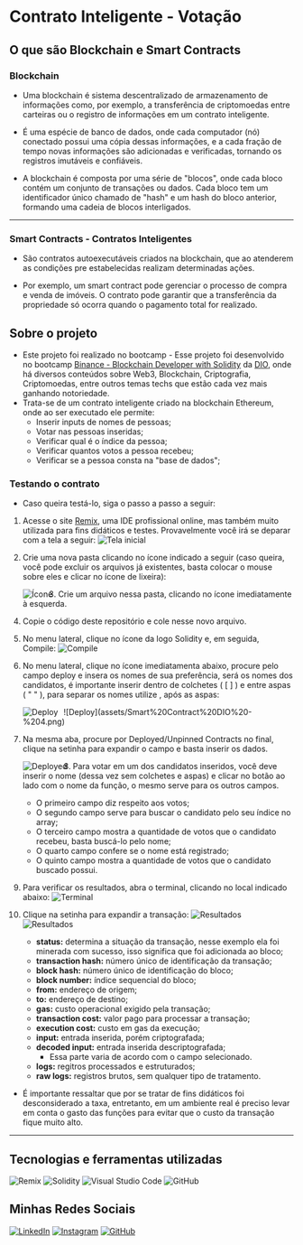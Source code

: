 # Contrato Inteligente - Votação

## O que são Blockchain e Smart Contracts 

### Blockchain

- Uma blockchain é sistema descentralizado de armazenamento de informações como, por exemplo, a transferência de criptomoedas entre carteiras ou o registro de informações em um contrato inteligente. 

- É uma espécie de banco de dados, onde cada computador (nó) conectado possui uma cópia dessas informações, e a cada fração de tempo novas informações são adicionadas e verificadas, tornando os registros imutáveis e confiáveis.

- A blockchain é composta por uma série de "blocos", onde cada bloco contém um conjunto de transações ou dados. Cada bloco tem um identificador único chamado de "hash" e um hash do bloco anterior, formando uma cadeia de blocos interligados.

---

### Smart Contracts - Contratos Inteligentes

- São contratos autoexecutáveis criados na blockchain, que ao atenderem as condições pre estabelecidas realizam determinadas ações.

- Por exemplo, um smart contract pode gerenciar o processo de compra e venda de imóveis. O contrato pode garantir que a transferência da propriedade só ocorra quando o pagamento total for realizado.

## Sobre o projeto

- Este projeto foi realizado no bootcamp - Esse projeto foi desenvolvido no bootcamp [Binance - Blockchain Developer with Solidity](https://www.dio.me/bootcamp/coding-the-future-blockchain-developer-with-solidity) da [DIO](https://www.dio.me/), onde há diversos conteúdos sobre Web3, Blockchain, Criptografia, Criptomoedas, entre outros temas techs que estão cada vez mais ganhando notoriedade.
- Trata-se de um contrato inteligente criado na blockchain Ethereum, onde ao ser executado ele permite:
    - Inserir inputs de nomes de pessoas;
    - Votar nas pessoas inseridas;
    - Verificar qual é o índice da pessoa;
    - Verificar quantos votos a pessoa recebeu;
    - Verificar se a pessoa consta na "base de dados";

### Testando o contrato
- Caso queira testá-lo, siga o passo a passo a seguir:
1. Acesse o site [Remix](https://remix.ethereum.org/), uma IDE profissional online, mas também muito utilizada para fins didáticos e testes. Provavelmente você irá se deparar com a tela a seguir: 
    ![Tela inicial](assets/Smart%20Contract%20DIO%20-%201.png)
2. Crie uma nova pasta clicando no ícone indicado a seguir (caso queira, você pode excluir os arquivos já existentes, basta colocar o mouse sobre eles e clicar no ícone de lixeira):
    <p style="text-align: left;"><img src="assets/Smart%20Contract%20DIO%20-%202.png" alt="Ícone" style="float: left; margin-right: 10px;" /></p>

3. Crie um arquivo nessa pasta, clicando no ícone imediatamente à esquerda.
4. Copie o código deste repositório e cole nesse novo arquivo.
5. No menu lateral, clique no ícone da logo Solidity e, em seguida, Compile:
    ![Compile](assets/Smart%20Contract%20DIO%20-%203.png)
6. No menu lateral, clique no ícone imediatamenta abaixo, procure pelo campo deploy e insera os nomes de sua preferência, será os nomes dos candidatos, é importante inserir dentro de colchetes ( [ ] ) e entre aspas ( " " ), para separar os nomes utilize , após as aspas:
    <p style="text-align: left;"><img src="assets/Smart%20Contract%20DIO%20-%204.png" alt="Deploy" style="float: left; margin-right: 10px;" /></p>
    ![Deploy](assets/Smart%20Contract%20DIO%20-%204.png)
7. Na mesma aba, procure por Deployed/Unpinned Contracts no final, clique na setinha para expandir o campo e basta inserir os dados. 
    <p style="text-align: left;"><img src="assets/Smart%20Contract%20DIO%20-%205.png" alt="Deployed" style="float: left; margin-right: 10px;" /></p>
8. Para votar em um dos candidatos inseridos, você deve inserir o nome (dessa vez sem colchetes e aspas) e clicar no botão ao lado com o nome da função, o mesmo serve para os outros campos.
    -  O primeiro campo diz respeito aos votos;
    - O segundo campo serve para buscar o candidato pelo seu índice no array;
    - O terceiro campo mostra a quantidade de votos que o candidato recebeu, basta buscá-lo pelo nome;
    - O quarto campo confere se o nome está registrado;
    - O quinto campo mostra a quantidade de votos que o candidato buscado possui.
9. Para verificar os resultados, abra o terminal, clicando no local indicado abaixo:
    ![Terminal](assets/Smart%20Contract%20DIO%20-%206.png)
10. Clique na setinha para expandir a transação:
    ![Resultados](assets/Smart%20Contract%20DIO%20-%207.png)
    ![Resultados](assets/Smart%20Contract%20DIO%20-%208.png)
    - **status:** determina a situação da transação, nesse exemplo ela foi minerada com sucesso, isso significa que foi adicionada ao bloco;
    - **transaction hash:** número único de identificação da transação;
    - **block hash:** número único de identificação do bloco;
    - **block number:** índice sequencial do bloco;
    - **from:** endereço de origem;
    - **to:** endereço de destino;
    - **gas:** custo operacional exigido pela transação;
    - **transaction cost:** valor pago para processar a transação;
    - **execution cost:** custo em gas da execução;
    - **input:** entrada inserida, porém criptografada;
    - **decoded input:** entrada inserida descriptografada;
        - Essa parte varia de acordo com o campo selecionado.
    - **logs:** regitros processados e estruturados;
    - **raw logs:** registros brutos, sem qualquer tipo de tratamento.

- É importante ressaltar que por se tratar de fins didáticos foi desconsiderado a taxa, entretanto, em um ambiente real é preciso levar em conta o gasto das funções para evitar que o custo da transação fique muito alto.

---

## Tecnologias e ferramentas utilizadas
![Remix](https://img.shields.io/badge/remix-%23000.svg?style=for-the-badge&logo=remix&logoColor=white)
![Solidity](https://img.shields.io/badge/Solidity-%23363636.svg?style=for-the-badge&logo=solidity&logoColor=white)
![Visual Studio Code](https://img.shields.io/badge/Visual%20Studio%20Code-0078d7.svg?style=for-the-badge&logo=visual-studio-code&logoColor=white)
![GitHub](https://img.shields.io/badge/github-%23121011.svg?style=for-the-badge&logo=github&logoColor=white)



## Minhas Redes Sociais

[![LinkedIn](https://img.shields.io/badge/LinkedIn-0077B5?style=for-the-badge&logo=linkedin&logoColor=white)](https://www.linkedin.com/in/rasec-silva/)
[![Instagram](https://img.shields.io/badge/-Instagram-%23E4405F?style=for-the-badge&logo=instagram&logoColor=white)](https://www.instagram.com/rasec1921/)
[![GitHub](https://img.shields.io/badge/GitHub-100000?style=for-the-badge&logo=github&logoColor=white)](https://github.com/GitAkzo)